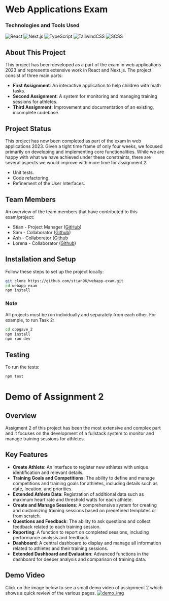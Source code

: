 # Web Applications Exam

### Technologies and Tools Used
![React](https://img.shields.io/badge/React-%2320232a.svg?style=for-the-badge&logo=react)
![Next.js](https://img.shields.io/badge/Next.js-%23000000.svg?style=for-the-badge&logo=nextdotjs&logoColor=white)
![TypeScript](https://img.shields.io/badge/TypeScript-%233178C6.svg?style=for-the-badge&logo=typescript&logoColor=white)
![TailwindCSS](https://img.shields.io/badge/Tailwind_CSS-%2338B2AC.svg?style=for-the-badge&logo=tailwind-css&logoColor=white)
![SCSS](https://img.shields.io/badge/SCSS-hotpink.svg?style=for-the-badge&logo=SCSS&logoColor=white)

## About This Project
This project has been developed as a part of the exam in web applications 2023 and represents extensive 
work in React and Next.js. The project consist of three main parts:

- **First Assignment**: An interactive application to help children with math tasks.
- **Second Assignment**: A system for monitoring and managing training sessions for athletes.
- **Third Assignment**: Improvement and documentation of an existing, incomplete codebase.

## Project Status

This project has now been completed as part of the exam in web applications 2023. Given a tight time frame of only four weeks, 
we focused primarily on developing and implementing core functionalities. While we are happy with what we have achieved under these 
constraints, there are several aspects we would improve with more time for assignment 2:
- Unit tests.
- Code refactoring.
- Refinement of the User Interfaces.

## Team Members
An overview of the team members that have contributed to this exam/project:

- Stian - Project Manager ([GitHub](https://github.com/stian96))
- Sam - Collaborator ([Github](https://github.com/sammish93))
- Ash - Collaborator ([Github](https://github.com/a5h71)
- Lorena - Collaborator ([Github](https://github.com/LorenaHolmeide))

## Installation and Setup
Follow these steps to set up the project locally:

```bash
git clone https://github.com/stian96/webapp-exam.git
cd webapp-exam
npm install
```

### Note
All projects must be run individually and separately from each other. For example, to run Task 2:
```bash
cd oppgave_2
npm install
npm run dev
```

## Testing
To run the tests:
```bash
npm test
```

# Demo of Assignment 2

## Overview
Assigment 2 of this project has been the most extensive and complex part and it focuses on the development of a 
fullstack system to monitor and manage training sessions for athletes.

## Key Features
- **Create Athlete**: An interface to register new athletes with unique identification and relevant details.
- **Training Goals and Competitions**: The ability to define and manage competitions and training goals for athletes, including details such as date, location, and priorities.
- **Extended Athlete Data**: Registration of additional data such as maximum heart rate and threshold watts for each athlete.
- **Create and Manage Sessions**: A comprehensive system for creating and customizing training sessions based on predefined templates or from scratch.
- **Questions and Feedback**: The ability to ask questions and collect feedback related to each training session.
- **Reporting**: A function to report on completed sessions, including performance analysis and feedback.
- **Dashboard**: A central dashboard to display and manage all information related to athletes and their training sessions.
- **Extended Dashboard and Evaluation**: Advanced functions in the dashboard for deeper analysis and comparison of training data.

## Demo Video
Click on the image below to see a small demo video of assignment 2 which shows a quick review of the various pages.
[![demo_img](https://github.com/stian96/webapp-exam/assets/92892505/1f01225f-6b16-44c6-baa2-3a51ad0a938b)](https://vimeo.com/890618935?share=copy)


